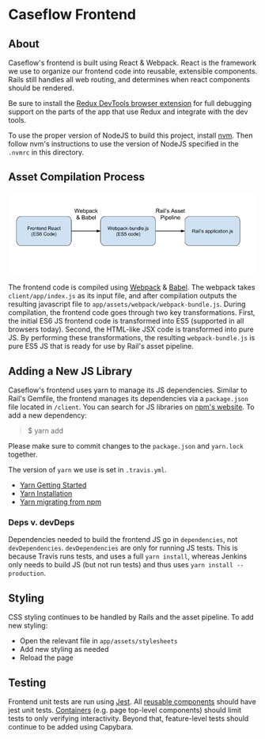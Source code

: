 # Caseflow Frontend

## About

Caseflow's frontend is built using React & Webpack. React is the framework we use to organize our frontend code into reusable, extensible components. Rails still handles all web routing, and determines when react components should be rendered.

Be sure to install the [Redux DevTools browser extension](https://chrome.google.com/webstore/detail/redux-devtools/lmhkpmbekcpmknklioeibfkpmmfibljd?hl=en) for full debugging support on the parts of the app that use Redux and integrate with the dev tools.

To use the proper version of NodeJS to build this project, install [nvm](https://github.com/creationix/nvm). Then follow nvm's instructions to use the version of NodeJS specified in the `.nvmrc` in this directory.

## Asset Compilation Process

![Screenshot of Asset Compile](./asset-compile-diagram.png 'Asset Compile Diagram')

The frontend code is compiled using [Webpack](https://webpack.github.io/) & [Babel](https://babeljs.io/). The webpack takes `client/app/index.js` as its input file, and after compilation outputs the resulting javascript file to `app/assets/webpack/webpack-bundle.js`. During compilation, the frontend code goes through two key transformations. First, the initial ES6 JS frontend code is transformed into ES5 (supported in all browsers today). Second, the HTML-like JSX code is transformed into pure JS. By performing these transformations, the resulting `webpack-bundle.js` is pure ES5 JS that is ready for use by Rail's asset pipeline.

## Adding a New JS Library

Caseflow's frontend uses yarn to manage its JS dependencies. Similar to Rail's Gemfile, the frontend manages its dependencies via a `package.json` file located in `/client`. You can search for JS libraries on [npm's website](https://www.npmjs.com/). To add a new dependency:

> \$ yarn add <new-library>

Please make sure to commit changes to the `package.json` and `yarn.lock` together.

The version of `yarn` we use is set in `.travis.yml`.

- [Yarn Getting Started](https://yarnpkg.com/en/docs/getting-started)
- [Yarn Installation](https://yarnpkg.com/en/docs/install)
- [Yarn migrating from npm](https://yarnpkg.com/lang/en/docs/migrating-from-npm/)

### Deps v. devDeps

Dependencies needed to build the frontend JS go in `dependencies`, not `devDependencies`. `devDependencies` are only for running JS tests. This is because Travis runs tests, and uses a full `yarn install`, whereas Jenkins only needs to build JS (but not run tests) and thus uses `yarn install --production`.

## Styling

CSS styling continues to be handled by Rails and the asset pipeline. To add new styling:

- Open the relevant file in `app/assets/stylesheets`
- Add new styling as needed
- Reload the page

## Testing

Frontend unit tests are run using [Jest](https://jestjs.io/). All [reusable components](components) should have jest unit tests. [Containers](containers) (e.g. page top-level components) should limit tests to only verifying interactivity. Beyond that, feature-level tests should continue to be added using Capybara.
